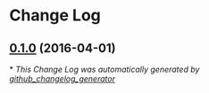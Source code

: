 # Change Log

## [0.1.0](https://github.com/kevinoid/git-branch-is/tree/0.1.0) (2016-04-01)


\* *This Change Log was automatically generated by [github_changelog_generator](https://github.com/skywinder/Github-Changelog-Generator)*
